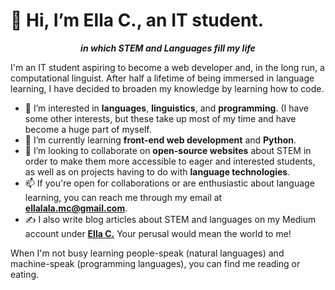 # 👋 Hi, I’m Ella C., an IT student.
<p align="center"> <strong> <em> in which STEM and Languages fill my life </em> </strong> </p>

I'm an IT student aspiring to become a web developer and, in the long run, a computational linguist. After half a lifetime of being immersed in language learning, I have
decided to broaden my knowledge by learning how to code. 
- 👀 I’m interested in **languages**, **linguistics**, and **programming**. (I have some other interests, but these take up most of my time and have become a huge part
of myself.
- 🌱 I’m currently learning **front-end web development** and **Python**.
- 💞️ I’m looking to collaborate on **open-source websites** about STEM in order to make them more accessible to eager and interested students, as well as on projects 
having to do with **language technologies**. 
- 📫 If you're open for collaborations or are enthusiastic about language learning, you can reach me through my email at **ellalala.mc@gmail.com**.
- ✍️ I also write blog articles about STEM and languages on my Medium account under [**Ella C.**](https://c-ella.medium.com/) Your perusal would mean the world to me!

 
 When I'm not busy learning people-speak (natural languages) and machine-speak (programming languages), you can find me reading or eating.

